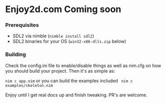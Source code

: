 # Enjoy2d.com Coming soon

### Prerequisites

* SDL2 via nimble (`nimble install sdl2`)
* SDL2 binaries for your OS (`win32-x86-dlls.zip` below)

### Building 

Check the config.ini file to enable/disable things as well as nim.cfg 
on how you should build your project.  Then it's as simple as:

`nim c app.nim` or you can build the examples included ` nim c examples/skeleton.nim`

Enjoy until I get real docs up and finish tweaking.  PR's are welcome.